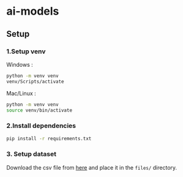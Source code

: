 # ai-models

## Setup

### 1.Setup venv

Windows : 
```bash
python -m venv venv
venv/Scripts/activate
```

Mac/Linux :
```bash
python -m venv venv
source venv/bin/activate
```

### 2.Install dependencies
```bash
pip install -r requirements.txt
```

### 3. Setup dataset
Download the csv file from [here](https://www.kaggle.com/datasets/usdot/flight-delays?select=flights.csv) and place it in the `files/` directory.